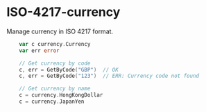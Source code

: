 # ISO-4217-currency

Manage currency in ISO 4217 format.

```go
    var c currency.Currency
    var err error

    // Get currency by code
    c, err = GetByCode("GBP")  // OK
    c, err = GetByCode("123")  // ERR: Currency code not found

    // Get currency by name
    c = currency.HongKongDollar
    c = currency.JapanYen
```